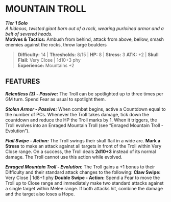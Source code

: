 # MOUNTAIN TROLL
***Tier 1 Solo***  
*A hideous, twisted giant born out of a rock, wearing purloined armor and a belt of severed heads.*  
**Motives & Tactics:** Ambush from behind, attack from above, bellow, smash enemies against the rocks, throw large boulders

> **Difficulty:** 14 | **Thresholds:** 8/15 | **HP:** 8 | **Stress:** 3 
> **ATK:** +2 | **Skull Flail:** Very Close | 1d10+3 phy  
> **Experience:** Mountains +2

## FEATURES

***Relentless (3) - Passive:*** The Troll can be spotlighted up to three times per GM turn. Spend Fear as usual to spotlight them.

***Stolen Armor - Passive:*** When combat begins, active a Countdown equal to the number of PCs. Whenever the Troll takes damage, tick down the countdown and reduce the HP the Troll marks by 1. When it triggers, the Troll evolves into an Enraged Mountain Troll (see “Enraged Mountain Troll - Evolution”).

***Flail Swipe - Action:*** The Troll swings their skull flail in a wide arc. **Mark a Stress** to make an attack against all targets in front of the Troll within Very Close range. On a success, the Troll deals **2d10+3** instead of its normal damage. The Troll cannot use this action while evolved. 

***Enraged Mountain Troll - Evolution:*** The Troll gains a +1 bonus to their Difficulty and their standard attack changes to the following:
**Claw Swipe:** Very Close | 1d8+1 phy
**Double Swipe - Action:** Spend a Fear to move the Troll up to Close range and immediately make two standard attacks against a single target within Melee range. If both attacks hit, combine the damage and the target also loses a Hope.